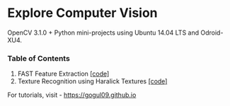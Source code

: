 # Explore Computer Vision
OpenCV 3.1.0 + Python mini-projects using Ubuntu 14.04 LTS and Odroid-XU4.

### Table of Contents
1. FAST Feature Extraction [[code]](https://github.com/Gogul09/explore-computer-vision/tree/master/Feature_Extraction/FAST)
2. Texture Recognition using Haralick Textures [[code]](https://github.com/Gogul09/explore-computer-vision/tree/master/Feature_Extraction/texture_recognition)

For tutorials, visit - https://gogul09.github.io
